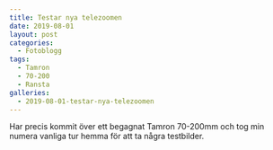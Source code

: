 ```yaml
---
title: Testar nya telezoomen
date: 2019-08-01
layout: post
categories:
  - Fotoblogg
tags:
  - Tamron
  - 70-200
  - Ransta
galleries:
  - 2019-08-01-testar-nya-telezoomen
---
```


Har precis kommit över ett begagnat Tamron 70-200mm och tog min numera vanliga tur hemma för att ta några testbilder. 
